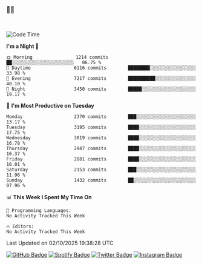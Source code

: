 ### 🤙🍺

<!-- <a href="https://github-readme-stats.vercel.app/api?username=hzak2xx&count_private=true&show_icons=true&theme=dracula">
  <img align="center" src="https://github-readme-stats.vercel.app/api?username=hzak2xx&count_private=true&show_icons=true&theme=dracula" />
</a>
</br> -->
</br>

<!--START_SECTION:waka-->
![Code Time](http://img.shields.io/badge/Code%20Time-4%2C209%20hrs%2040%20mins-blue)

**I'm a Night 🦉** 

```text
🌞 Morning                1214 commits        ██░░░░░░░░░░░░░░░░░░░░░░░   06.75 % 
🌆 Daytime                6116 commits        ████████░░░░░░░░░░░░░░░░░   33.98 % 
🌃 Evening                7217 commits        ██████████░░░░░░░░░░░░░░░   40.10 % 
🌙 Night                  3450 commits        █████░░░░░░░░░░░░░░░░░░░░   19.17 % 
```
📅 **I'm Most Productive on Tuesday** 

```text
Monday                   2370 commits        ███░░░░░░░░░░░░░░░░░░░░░░   13.17 % 
Tuesday                  3195 commits        ████░░░░░░░░░░░░░░░░░░░░░   17.75 % 
Wednesday                3019 commits        ████░░░░░░░░░░░░░░░░░░░░░   16.78 % 
Thursday                 2947 commits        ████░░░░░░░░░░░░░░░░░░░░░   16.37 % 
Friday                   2881 commits        ████░░░░░░░░░░░░░░░░░░░░░   16.01 % 
Saturday                 2153 commits        ███░░░░░░░░░░░░░░░░░░░░░░   11.96 % 
Sunday                   1432 commits        ██░░░░░░░░░░░░░░░░░░░░░░░   07.96 % 
```


📊 **This Week I Spent My Time On** 

```text
💬 Programming Languages: 
No Activity Tracked This Week

🔥 Editors: 
No Activity Tracked This Week
```


 Last Updated on 02/10/2025 19:38:28 UTC
<!--END_SECTION:waka-->

[![GitHub Badge](https://img.shields.io/badge/GitHub-100000?style=for-the-badge&logo=github&logoColor=white)](https://github.com/hzak2xx)
[![Spotify Badge](https://img.shields.io/badge/Spotify-1ED760?&style=for-the-badge&logo=spotify&logoColor=white)](https://open.spotify.com/user/uf90s6sbbh75a1mt44clkhkvf)
[![Twitter Badge](https://img.shields.io/badge/Twitter-1DA1F2?style=for-the-badge&logo=twitter&logoColor=white)](https://twitter.com/hzak2xx)
[![Instagram Badge](https://img.shields.io/badge/Instagram-E4405F?style=for-the-badge&logo=instagram&logoColor=white)](https://www.instagram.com/hzak2xx/)
